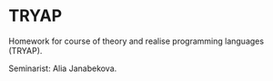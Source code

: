 # TRYAP

Homework for course of theory and realise programming languages (TRYAP).

Seminarist: Alia Janabekova.
